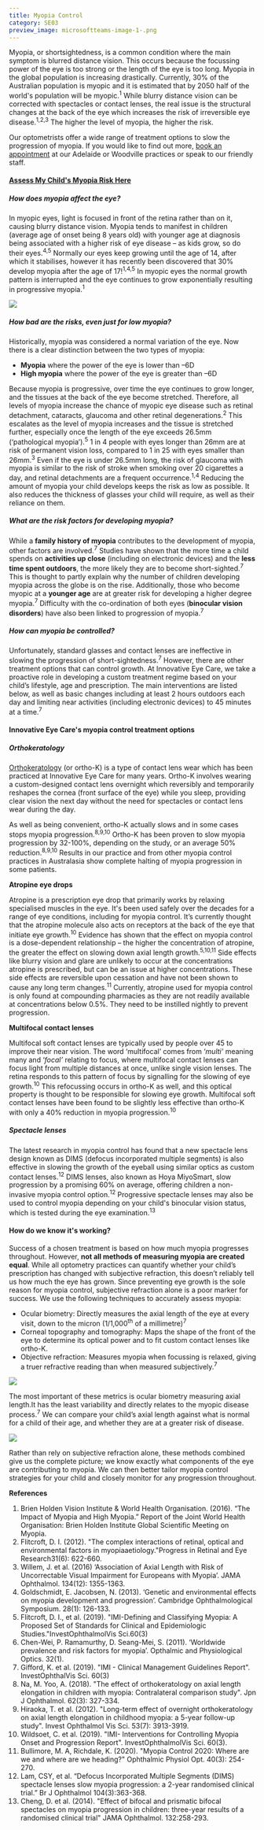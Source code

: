 ```yaml
---
title: Myopia Control
category: SE03
preview_image: microsoftteams-image-1-.png
---
```

<div class="employee-heading">

<p>Myopia, or shortsightedness, is a common condition where the main symptom is blurred distance vision. This occurs because the focussing power of the eye is too strong or the length of the eye is too long. Myopia in the global population is increasing drastically. Currently, 30% of the Australian population is myopic and it is estimated that by 2050 half of the world's population will be myopic.<sup>1</sup> While blurry distance vision can be corrected with spectacles or contact lenses, the real issue is the structural changes at the back of the eye which increases the risk of irreversible eye disease.<sup>1,2,3</sup> The higher the level of myopia, the higher the risk.</p>

Our optometrists offer a wide range of treatment options to slow the progression of myopia. If you would like to find out more, <a href="/what-we-do/eye-exam">book an appointment</a>[](applewebdata://AF469C8E-E359-4440-AFC6-77B40F773E15/what-we-do/eye-exam) at our Adelaide or Woodville practices or speak to our friendly staff.

<p><h4><a href="https://mykidsvision.org/" target="_blank">Assess My Child's Myopia Risk Here</a></h4></p>
</div>

##### **How does myopia affect the eye?**

In myopic eyes, light is focused in front of the retina rather than on it, causing blurry distance vision. Myopia tends to manifest in children (average age of onset being 8 years old) with younger age at diagnosis being associated with a higher risk of eye disease – as kids grow, so do their eyes.<sup>4,5</sup> Normally our eyes keep growing until the age of 14, after which it stabilises, however it has recently been discovered that 30% develop myopia after the age of 17!<sup>1,4,5</sup> In myopic eyes the normal growth pattern is interrupted and the eye continues to grow exponentially resulting in progressive myopia.<sup>1</sup>

![](/uploads/myopia2.png)

##### **How bad are the risks, even just for low myopia?**

Historically, myopia was considered a normal variation of the eye. Now there is a clear distinction between the two types of myopia:

* **Myopia** where the power of the eye is lower than –6D
* **High myopia** where the power of the eye is greater than –6D

Because myopia is progressive, over time the eye continues to grow longer, and the tissues at the back of the eye become stretched. Therefore, all levels of myopia increase the chance of myopic eye disease such as retinal detachment, cataracts, glaucoma and other retinal degenerations.<sup>2</sup> This escalates as the level of myopia increases and the tissue is stretched further, especially once the length of the eye exceeds 26.5mm (‘pathological myopia’).<sup>5</sup> 1 in 4 people with eyes longer than 26mm are at risk of permanent vision loss, compared to 1 in 25 with eyes smaller than 26mm.<sup>3</sup> Even if the eye is under 26.5mm long, the risk of glaucoma with myopia is similar to the risk of stroke when smoking over 20 cigarettes a day, and retinal detachments are a frequent occurrence.<sup>1,4</sup> Reducing the amount of myopia your child develops keeps the risk as low as possible. It also reduces the thickness of glasses your child will require, as well as their reliance on them.

##### **What are the risk factors for developing myopia?**

While a **family history of myopia** contributes to the development of myopia, other factors are involved.<sup>7</sup> Studies have shown that the more time a child spends on **activities up close** (including on electronic devices) and the **less time spent outdoors**, the more likely they are to become short-sighted.<sup>7</sup> This is thought to partly explain why the number of children developing myopia across the globe is on the rise. Additionally, those who become myopic at a **younger age** are at greater risk for developing a higher degree myopia.<sup>7</sup> Difficulty with the co-ordination of both eyes (**binocular vision disorders**) have also been linked to progression of myopia.<sup>7</sup>

##### **How can myopia be controlled?**

Unfortunately, standard glasses and contact lenses are ineffective in slowing the progression of short-sightedness.<sup>7</sup> However, there are other treatment options that can control growth. At Innovative Eye Care, we take a proactive role in developing a custom treatment regime based on your child’s lifestyle, age and prescription. The main interventions are listed below, as well as basic changes including at least 2 hours outdoors each day and limiting near activities (including electronic devices) to 45 minutes at a time.<sup>7</sup>

#### **Innovative Eye Care's myopia control treatment options**

##### **Orthokeratology**

[Orthokeratology](applewebdata://AF469C8E-E359-4440-AFC6-77B40F773E15/what-we-do/orthokeratology-corneal-reshaping) (or ortho-K) is a type of contact lens wear which has been practiced at Innovative Eye Care for many years. Ortho-K involves wearing a custom-designed contact lens overnight which reversibly and temporarily reshapes the cornea (front surface of the eye) while you sleep, providing clear vision the next day without the need for spectacles or contact lens wear during the day.

As well as being convenient, ortho-K actually slows and in some cases stops myopia progression.<sup>8,9,10</sup> Ortho-K has been proven to slow myopia progression by 32-100%, depending on the study, or an average 50% reduction.<sup>8,9,10</sup> Results in our practice and from other myopia control practices in Australasia show complete halting of myopia progression in some patients.

**Atropine eye drops**

Atropine is a prescription eye drop that primarily works by relaxing specialised muscles in the eye. It's been used safely over the decades for a range of eye conditions, including for myopia control. It’s currently thought that the atropine molecule also acts on receptors at the back of the eye that initiate eye growth.<sup>10</sup> Evidence has shown that the effect on myopia control is a dose-dependent relationship – the higher the concentration of atropine, the greater the effect on slowing down axial length growth.<sup>5,10,11</sup> Side effects like blurry vision and glare are unlikely to occur at the concentrations atropine is prescribed, but can be an issue at higher concentrations. These side effects are reversible upon cessation and have not been shown to cause any long term changes.<sup>11</sup> Currently, atropine used for myopia control is only found at compounding pharmacies as they are not readily available at concentrations below 0.5%. They need to be instilled nightly to prevent progression.

**Multifocal contact lenses**

Multifocal soft contact lenses are typically used by people over 45 to improve their near vision. The word ‘multifocal’ comes from ‘*multi’* meaning many and ‘*focal’* relating to focus, where multifocal contact lenses can focus light from multiple distances at once, unlike single vision lenses. The retina responds to this pattern of focus by signalling for the slowing of eye growth.<sup>10</sup> This refocussing occurs in ortho-K as well, and this optical property is thought to be responsible for slowing eye growth. Multifocal soft contact lenses have been found to be slightly less effective than ortho-K with only a 40% reduction in myopia progression.<sup>10</sup>

##### Spectacle lenses

The latest research in myopia control has found that a new spectacle lens design known as DIMS (defocus incorporated multiple segments) is also effective in slowing the growth of the eyeball using similar optics as custom contact lenses.<sup>12</sup> DIMS lenses, also known as Hoya MiyoSmart, slow progression by a promising 60% on average, offering children a non-invasive myopia control option.<sup>12</sup> Progressive spectacle lenses may also be used to control myopia depending on your child's binocular vision status, which is tested during the eye examination.<sup>13</sup>

#### **How do we know it's working?**

Success of a chosen treatment is based on how much myopia progresses throughout. However, **not all methods of measuring myopia are created equal**. While all optometry practices can quantify whether your child’s prescription has changed with subjective refraction, this doesn’t reliably tell us how much the eye has grown. Since preventing eye growth is the sole reason for myopia control, subjective refraction alone is a poor marker for success. We use the following techniques to accurately assess myopia:

* Ocular biometry: Directly measures the axial length of the eye at every visit, down to the micron (1/1,000<sup>th</sup> of a millimetre)<sup>7</sup>
* Corneal topography and tomography: Maps the shape of the front of the eye to determine its optical power and to fit custom contact lenses like ortho-K.
* Objective refraction: Measures myopia when focussing is relaxed, giving a truer refractive reading than when measured subjectively.<sup>7</sup>

![](/uploads/measurementds.png)

The most important of these metrics is ocular biometry measuring axial length.It has the least variability and directly relates to the myopic disease process.<sup>7</sup> We can compare your child’s axial length against what is normal for a child of their age, and whether they are at a greater risk of disease.

![](/uploads/axial-length-chart.png)

Rather than rely on subjective refraction alone, these methods combined give us the complete picture; we know exactly what components of the eye are contributing to myopia. We can then better tailor myopia control strategies for your child and closely monitor for any progression throughout.

**References**

1. Brien Holden Vision Institute & World Health Organisation. (2016). “The Impact of Myopia and High Myopia.” Report of the Joint World Health Organisation: Brien Holden Institute Global Scientific Meeting on Myopia.
2. Flitcroft, D. I. (2012). "The complex interactions of retinal, optical and environmental factors in myopiaaetiology."Progress in Retinal and Eye Research31(6): 622-660.
3. Willem, J. et al. (2016) ‘Association of Axial Length with Risk of Uncorrectable Visual Impairment for Europeans with Myopia’. JAMA Ophthalmol. 134(12): 1355-1363.
4. Goldschmidt, E. Jacobsen, N. (2013). ‘Genetic and environmental effects on myopia development and progression’. Cambridge Ophthalmological Symposium. 28(1): 126-133.
5. Flitcroft, D. I., et al. (2019). "IMI-Defining and Classifying Myopia: A Proposed Set of Standards for Clinical and Epidemiologic Studies."InvestOphthalmolVis Sci.60(3)
6. Chen-Wei, P. Ramamurthy, D. Seang-Mei, S. (2011). ‘Worldwide prevalence and risk factors for myopia’. Opthalmic and Physiological Optics. 32(1).
7. Gifford, K. et al. (2019). "IMI - Clinical Management Guidelines Report". InvestOphthalVis Sci. 60(3)
8. Na, M. Yoo, A. (2018). "The effect of orthokeratology on axial length elongation in children with myopia: Contralateral comparison study". Jpn J Ophthalmol. 62(3): 327-334.
9. Hiraoka, T. et al. (2012). "Long-term effect of overnight orthokeratology on axial length elongation in childhood myopia: a 5-year follow-up study". Invest Ophthalmol Vis Sci. 53(7): 3913-3919.
10. Wildsoet, C. et al. (2019). "IMI- Interventions for Controlling Myopia Onset and Progression Report". InvestOphthalmolVis Sci. 60(3).
11. Bullimore, M. A, Richdale, K. (2020). "Myopia Control 2020: Where are we and where are we heading?" Ophthalmic Physiol Opt. 40(3): 254-270.
12. Lam, CSY, et al. “Defocus Incorporated Multiple Segments (DIMS) spectacle lenses slow myopia progression: a 2-year randomised clinical trial.” Br J Ophthalmol 104(3):363-368.
13. Cheng, D. et al. (2014). "Effect of bifocal and prismatic bifocal spectacles on myopia progression in children: three-year results of a randomised clinical trial" JAMA Ophthalmol. 132:258-293.